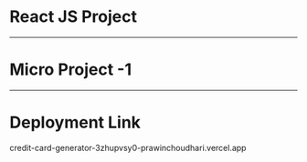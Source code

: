 # React JS Project

**********************************************************************************************************************************************************************

# Micro Project -1 

**********************************************************************************************************************************************************************

# Deployment Link

credit-card-generator-3zhupvsy0-prawinchoudhari.vercel.app

